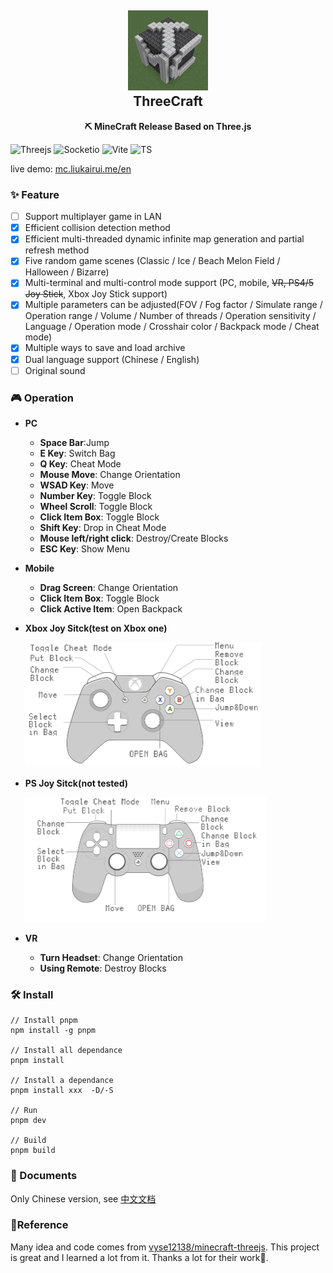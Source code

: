 <h2 align="center">
<img src="./doc/img/logo.png" width="128" height="128"/>
<br/>ThreeCraft
</h2>

<p align="center"><strong>⛏ MineCraft Release Based on Three.js</strong></p>

![Threejs](https://img.shields.io/badge/Three.js-000000?style=flat-square&logo=Three.js&logoColor=white) ![Socketio](https://img.shields.io/badge/Socket.io-010101?style=flat-square&logo=Socket.io&logoColor=white) ![Vite](https://img.shields.io/badge/Vite-646CFF?style=flat-square&logo=Vite&logoColor=white) ![TS](https://img.shields.io/badge/TypeScript-3178C6?style=flat-square&logo=TypeScript&logoColor=white)

live demo: [mc.liukairui.me/en](https://mc.liukairui.me/en)

### ✨ Feature

- [ ] Support multiplayer game in LAN
- [x] Efficient collision detection method
- [x] Efficient multi-threaded dynamic infinite map generation and partial refresh method
- [x] Five random game scenes (Classic / Ice / Beach Melon Field / Halloween / Bizarre)
- [x] Multi-terminal and multi-control mode support (PC, mobile, ~~VR, PS4/5 Joy Stick~~, Xbox Joy Stick support)
- [x] Multiple parameters can be adjusted(FOV / Fog factor / Simulate range / Operation range / Volume / Number of threads / Operation sensitivity / Language / Operation mode / Crosshair color / Backpack mode / Cheat mode)
- [x] Multiple ways to save and load archive
- [x] Dual language support (Chinese / English)
- [ ] Original sound

### 🎮️ Operation

- **PC**

  - **Space Bar**:Jump
  - **E Key**: Switch Bag
  - **Q Key**: Cheat Mode
  - **Mouse Move**: Change Orientation
  - **WSAD Key**: Move
  - **Number Key**: Toggle Block
  - **Wheel Scroll**: Toggle Block
  - **Click Item Box**: Toggle Block
  - **Shift Key**: Drop in Cheat Mode
  - **Mouse left/right click**: Destroy/Create Blocks
  - **ESC Key**: Show Menu

- **Mobile**

  - **Drag Screen**: Change Orientation
  - **Click Item Box**: Toggle Block
  - **Click Active Item**: Open Backpack

- **Xbox Joy Sitck(test on Xbox one)**

  <img src="./doc/img/xbox-en.png" height="200px"/>

- **PS Joy Sitck(not tested)**

  <img src="./doc/img/ps-en.png" height="200px"/>

- **VR**
  - **Turn Headset**: Change Orientation
  - **Using Remote**: Destroy Blocks

### 🛠️ Install

```shell
// Install pnpm
npm install -g pnpm

// Install all dependance
pnpm install

// Install a dependance
pnpm install xxx  -D/-S

// Run
pnpm dev

// Build
pnpm build
```

### 📃 Documents

Only Chinese version, see [中文文档](./README-CN.md)

### 🥰Reference

Many idea and code comes from [vyse12138/minecraft-threejs](https://github.com/vyse12138/minecraft-threejs). This project is great and I learned a lot from it. Thanks a lot for their work🌹.
